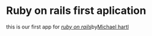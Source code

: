 # Ruby on rails first aplication
this is our first app for [*ruby on rails*](http://railstutorial.org/)by[Michael hartl](http://michaelhartl.com/)